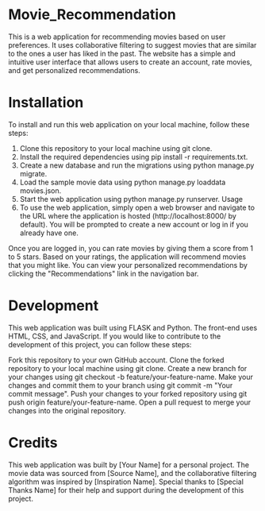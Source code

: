 # Movie_Recommendation
This is a web application for recommending movies based on user preferences. It uses collaborative filtering to suggest movies that are similar to the ones a user has liked in the past. The website has a simple and intuitive user interface that allows users to create an account, rate movies, and get personalized recommendations.

# Installation
To install and run this web application on your local machine, follow these steps:

1. Clone this repository to your local machine using git clone.
2. Install the required dependencies using pip install -r requirements.txt.
3. Create a new database and run the migrations using python manage.py migrate.
4. Load the sample movie data using python manage.py loaddata movies.json.
5. Start the web application using python manage.py runserver.
Usage
6. To use the web application, simply open a web browser and navigate to the URL where the application is hosted (http://localhost:8000/ by default). You will be prompted to create a new account or log in if you already have one.

Once you are logged in, you can rate movies by giving them a score from 1 to 5 stars. Based on your ratings, the application will recommend movies that you might like. You can view your personalized recommendations by clicking the "Recommendations" link in the navigation bar.

# Development
This web application was built using FLASK and Python. The front-end uses HTML, CSS, and JavaScript. If you would like to contribute to the development of this project, you can follow these steps:

Fork this repository to your own GitHub account.
Clone the forked repository to your local machine using git clone.
Create a new branch for your changes using git checkout -b feature/your-feature-name.
Make your changes and commit them to your branch using git commit -m "Your commit message".
Push your changes to your forked repository using git push origin feature/your-feature-name.
Open a pull request to merge your changes into the original repository.
# Credits
This web application was built by [Your Name] for a personal project. The movie data was sourced from [Source Name], and the collaborative filtering algorithm was inspired by [Inspiration Name]. Special thanks to [Special Thanks Name] for their help and support during the development of this project.

